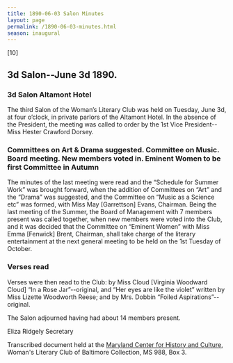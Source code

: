 ```yaml
---
title: 1890-06-03 Salon Minutes
layout: page
permalink: /1890-06-03-minutes.html
season: inaugural
---
```


<style>
    #maincontent{
        font-size:1.4em;
    }
</style>
[10]

## 3d Salon--June 3d 1890.

### 3d Salon Altamont Hotel

The third Salon of the Woman’s Literary Club was held on Tuesday, June 3d, at four o’clock, in private parlors of the Altamont Hotel. In the absence of the President, the meeting was called to order by the 1st Vice President--Miss Hester Crawford Dorsey.

### Committees on Art & Drama suggested. Committee on Music. Board meeting. New members voted in. Eminent Women to be first Committee in Autumn

The minutes of the last meeting were read and the “Schedule for Summer Work” was brought forward, when the addition of Committees on “Art” and the “Drama” was suggested, and the Committee on “Music as a Science etc” was formed, with Miss May [Garrettson] Evans, Chairman. Being the last meeting of the Summer, the Board of Management with 7 members present was called together, when new members were voted into the Club, and it was decided that the Committee on “Eminent Women” with Miss Emma [Fenwick] Brent, Chairman, shall take charge of the literary entertainment at the next general meeting to be held on the 1st Tuesday of October.

### Verses read

Verses were then read to the Club: by Miss Cloud [Virginia Woodward Cloud] “In a Rose Jar”--original, and “Her eyes are like the violet” written by Miss Lizette Woodworth Reese; and by Mrs. Dobbin “Foiled Aspirations”--original.

The Salon adjourned having had about 14 members present.

Eliza Ridgely
Secretary

Transcribed document held at the [Maryland Center for History and Culture](http://mdhs.org/), Woman's Literary Club of Baltimore Collection, MS 988, Box 3. 